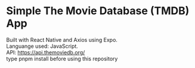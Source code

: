 # Simple The Movie Database (TMDB) App

Built with React Native and Axios using Expo.  
Languange used: JavaScript.  
API: https://api.themoviedb.org/  
type pnpm install before using this repository
